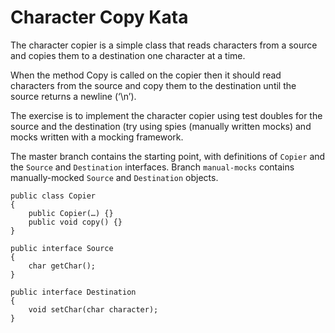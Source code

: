 # Character Copy Kata

The character copier is a simple class that reads characters from a source and copies them to a destination one character at a time.

When the method Copy is called on the copier then it should read characters from the source and copy them to the destination until the source returns a newline (‘\n’). 

The exercise is to implement the character copier using test doubles for the source and the destination (try using spies (manually written mocks) and mocks written with a mocking framework.

The master branch contains the starting point, with definitions of `Copier` and the `Source` and `Destination` interfaces. Branch `manual-mocks` contains manually-mocked `Source` and `Destination` objects.

```
public class Copier
{
    public Copier(…) {}
    public void copy() {}
}

public interface Source
{
    char getChar();
}

public interface Destination
{
    void setChar(char character);
}
```
